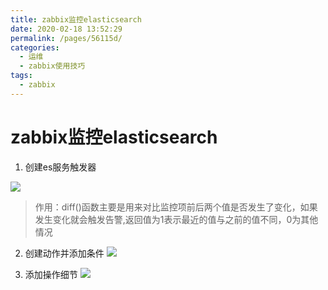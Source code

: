 ```yaml
---
title: zabbix监控elasticsearch
date: 2020-02-18 13:52:29
permalink: /pages/56115d/
categories:
  - 运维
  - zabbix使用技巧
tags:
  - zabbix
---
```

# zabbix监控elasticsearch
1. 创建es服务触发器


![](https://cdn.jsdelivr.net/gh/summerking1/image@main/31.png)

> 作用：diff()函数主要是用来对比监控项前后两个值是否发生了变化，如果发生变化就会触发告警,返回值为1表示最近的值与之前的值不同，0为其他情况

2. 创建动作并添加条件
![](https://cdn.jsdelivr.net/gh/summerking1/image@main/32.png)

3. 添加操作细节
![](https://cdn.jsdelivr.net/gh/summerking1/image@main/33.png)